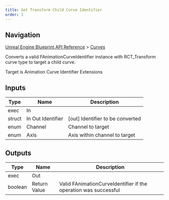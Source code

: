 ```yaml
---
title: Get Transform Child Curve Identifier
order: 1
---
```

## Navigation

[Unreal Engine Blueprint API Reference](https://dev.epicgames.com/documentation/en-us/unreal-engine/BlueprintAPI) > [Curves](https://dev.epicgames.com/documentation/en-us/unreal-engine/BlueprintAPI/Curves)

Converts a valid FAnimationCurveIdentifier instance with RCT_Transform curve type to target a child curve.

Target is Animation Curve Identifier Extensions

## Inputs

| Type | Name | Description |
| --- | --- | --- |
| exec | In |  |
| struct | In Out Identifier | \[out\] Identifier to be converted |
| enum | Channel | Channel to target |
| enum | Axis | Axis within channel to target |

## Outputs

| Type | Name | Description |
| --- | --- | --- |
| exec | Out |  |
| boolean | Return Value | Valid FAnimationCurveIdentifier if the operation was successful |
